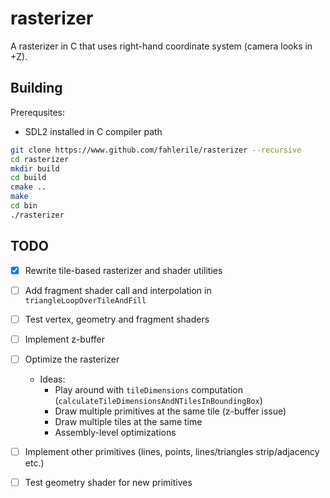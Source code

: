# rasterizer

A rasterizer in C that uses right-hand coordinate system (camera looks in +Z).

## Building

Prerequsites:
- SDL2 installed in C compiler path

```bash
git clone https://www.github.com/fahlerile/rasterizer --recursive
cd rasterizer
mkdir build
cd build
cmake ..
make
cd bin
./rasterizer
```

## TODO
- [x] Rewrite tile-based rasterizer and shader utilities
- [ ] Add fragment shader call and interpolation in `triangleLoopOverTileAndFill`
- [ ] Test vertex, geometry and fragment shaders
- [ ] Implement z-buffer
- [ ] Optimize the rasterizer
    - Ideas:
        - Play around with `tileDimensions` computation (`calculateTileDimensionsAndNTilesInBoundingBox`)
        - Draw multiple primitives at the same tile (z-buffer issue)
        - Draw multiple tiles at the same time
        - Assembly-level optimizations
- [ ] Implement other primitives (lines, points, lines/triangles strip/adjacency etc.)
- [ ] Test geometry shader for new primitives

